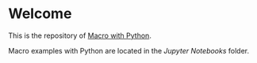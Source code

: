 # Welcome

This is the repository of [Macro with Python](https://ncachanosky.com/macro_python/).

Macro examples with Python are located in the *Jupyter Notebooks* folder.
